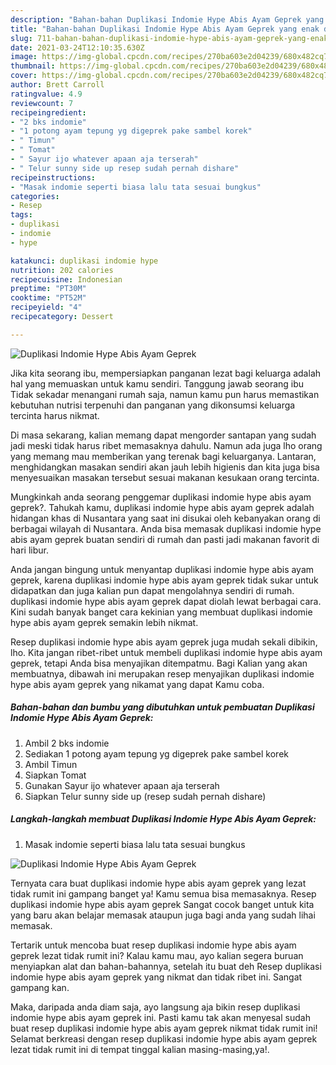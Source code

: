 ```yaml
---
description: "Bahan-bahan Duplikasi Indomie Hype Abis Ayam Geprek yang enak dan Mudah Dibuat"
title: "Bahan-bahan Duplikasi Indomie Hype Abis Ayam Geprek yang enak dan Mudah Dibuat"
slug: 711-bahan-bahan-duplikasi-indomie-hype-abis-ayam-geprek-yang-enak-dan-mudah-dibuat
date: 2021-03-24T12:10:35.630Z
image: https://img-global.cpcdn.com/recipes/270ba603e2d04239/680x482cq70/duplikasi-indomie-hype-abis-ayam-geprek-foto-resep-utama.jpg
thumbnail: https://img-global.cpcdn.com/recipes/270ba603e2d04239/680x482cq70/duplikasi-indomie-hype-abis-ayam-geprek-foto-resep-utama.jpg
cover: https://img-global.cpcdn.com/recipes/270ba603e2d04239/680x482cq70/duplikasi-indomie-hype-abis-ayam-geprek-foto-resep-utama.jpg
author: Brett Carroll
ratingvalue: 4.9
reviewcount: 7
recipeingredient:
- "2 bks indomie"
- "1 potong ayam tepung yg digeprek pake sambel korek"
- " Timun"
- " Tomat"
- " Sayur ijo whatever apaan aja terserah"
- " Telur sunny side up resep sudah pernah dishare"
recipeinstructions:
- "Masak indomie seperti biasa lalu tata sesuai bungkus"
categories:
- Resep
tags:
- duplikasi
- indomie
- hype

katakunci: duplikasi indomie hype 
nutrition: 202 calories
recipecuisine: Indonesian
preptime: "PT30M"
cooktime: "PT52M"
recipeyield: "4"
recipecategory: Dessert

---
```



![Duplikasi Indomie Hype Abis Ayam Geprek](https://img-global.cpcdn.com/recipes/270ba603e2d04239/680x482cq70/duplikasi-indomie-hype-abis-ayam-geprek-foto-resep-utama.jpg)

Jika kita seorang ibu, mempersiapkan panganan lezat bagi keluarga adalah hal yang memuaskan untuk kamu sendiri. Tanggung jawab seorang ibu Tidak sekadar menangani rumah saja, namun kamu pun harus memastikan kebutuhan nutrisi terpenuhi dan panganan yang dikonsumsi keluarga tercinta harus nikmat.

Di masa  sekarang, kalian memang dapat mengorder santapan yang sudah jadi meski tidak harus ribet memasaknya dahulu. Namun ada juga lho orang yang memang mau memberikan yang terenak bagi keluarganya. Lantaran, menghidangkan masakan sendiri akan jauh lebih higienis dan kita juga bisa menyesuaikan masakan tersebut sesuai makanan kesukaan orang tercinta. 



Mungkinkah anda seorang penggemar duplikasi indomie hype abis ayam geprek?. Tahukah kamu, duplikasi indomie hype abis ayam geprek adalah hidangan khas di Nusantara yang saat ini disukai oleh kebanyakan orang di berbagai wilayah di Nusantara. Anda bisa memasak duplikasi indomie hype abis ayam geprek buatan sendiri di rumah dan pasti jadi makanan favorit di hari libur.

Anda jangan bingung untuk menyantap duplikasi indomie hype abis ayam geprek, karena duplikasi indomie hype abis ayam geprek tidak sukar untuk didapatkan dan juga kalian pun dapat mengolahnya sendiri di rumah. duplikasi indomie hype abis ayam geprek dapat diolah lewat berbagai cara. Kini sudah banyak banget cara kekinian yang membuat duplikasi indomie hype abis ayam geprek semakin lebih nikmat.

Resep duplikasi indomie hype abis ayam geprek juga mudah sekali dibikin, lho. Kita jangan ribet-ribet untuk membeli duplikasi indomie hype abis ayam geprek, tetapi Anda bisa menyajikan ditempatmu. Bagi Kalian yang akan membuatnya, dibawah ini merupakan resep menyajikan duplikasi indomie hype abis ayam geprek yang nikamat yang dapat Kamu coba.

<!--inarticleads1-->

##### Bahan-bahan dan bumbu yang dibutuhkan untuk pembuatan Duplikasi Indomie Hype Abis Ayam Geprek:

1. Ambil 2 bks indomie
1. Sediakan 1 potong ayam tepung yg digeprek pake sambel korek
1. Ambil  Timun
1. Siapkan  Tomat
1. Gunakan  Sayur ijo whatever apaan aja terserah
1. Siapkan  Telur sunny side up (resep sudah pernah dishare)




<!--inarticleads2-->

##### Langkah-langkah membuat Duplikasi Indomie Hype Abis Ayam Geprek:

1. Masak indomie seperti biasa lalu tata sesuai bungkus
<img src="https://img-global.cpcdn.com/steps/728dfde310aaaf8f/160x128cq70/duplikasi-indomie-hype-abis-ayam-geprek-langkah-memasak-1-foto.jpg" alt="Duplikasi Indomie Hype Abis Ayam Geprek">



Ternyata cara buat duplikasi indomie hype abis ayam geprek yang lezat tidak rumit ini gampang banget ya! Kamu semua bisa memasaknya. Resep duplikasi indomie hype abis ayam geprek Sangat cocok banget untuk kita yang baru akan belajar memasak ataupun juga bagi anda yang sudah lihai memasak.

Tertarik untuk mencoba buat resep duplikasi indomie hype abis ayam geprek lezat tidak rumit ini? Kalau kamu mau, ayo kalian segera buruan menyiapkan alat dan bahan-bahannya, setelah itu buat deh Resep duplikasi indomie hype abis ayam geprek yang nikmat dan tidak ribet ini. Sangat gampang kan. 

Maka, daripada anda diam saja, ayo langsung aja bikin resep duplikasi indomie hype abis ayam geprek ini. Pasti kamu tak akan menyesal sudah buat resep duplikasi indomie hype abis ayam geprek nikmat tidak rumit ini! Selamat berkreasi dengan resep duplikasi indomie hype abis ayam geprek lezat tidak rumit ini di tempat tinggal kalian masing-masing,ya!.

